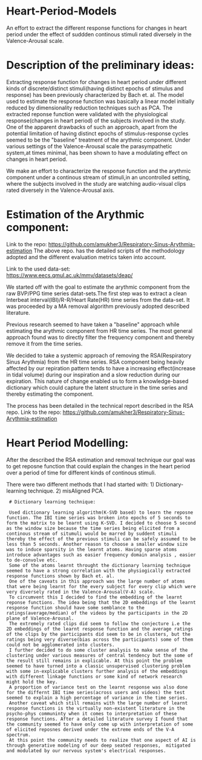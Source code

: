 # Heart-Period-Models
An effort to extract the different response functions for changes in heart period under the effect of suddden continous stimuli rated diversely in the Valence-Arousal scale.  

# Description of the preliminary ideas: 
Extracting response function for changes in heart period under different kinds of discrete/distinct stimuli(having distinct epochs of stimulus and response) has been previously characterized by Bach et. al. The model used to estimate the response function was basically a linear model initially reduced by dimensionality reduction techniques such as PCA. The extracted reponse function were validated with the physiological response(changes in heart period) of the subjects involved in the study. 
One of the apparent drawbacks of such an approach, apart from the potential limitation of having distinct epochs of stimulus-response cycles seemed to be the "baseline" treatment of the arythmic component. Under various settings of the Valence-Arousal scale the parasympathetic system,at times minimal, has been shown to have a modulating effect on changes in heart period.

We make an effort to characterize the response function and the arythmic component under a continous stream of stimuli,in an uncontrolled setting, where the subjects involved in the study are watching audio-visual clips rated diversely in the Valence-Arousal axis. 

# Estimation of the Arythmic component: 
Link to the repo: https://github.com/amukher3/Respiratory-Sinus-Arythmia-estimation
The above repo. has the detailed scripts of the methodology adopted and the different evaluation metrics taken into account. 

Link to the used data-set: https://www.eecs.qmul.ac.uk/mmv/datasets/deap/

We started off with the goal to estimate the arythmic component from the raw BVP/PPG time series datat-sets.The first step was to extract a clean Interbeat interval(IBI)/R-R/Heart Rate(HR) time series from the data-set. It was proceeded by a MA removal algorithm previously adopted described literature. 

Previous research seemed to have taken a "baseline" approach while estimating the arythmic component from HR time series. The most general approach found was to directly filter the frequency component and thereby remove it from the time series. 

We decided to take a systemic approach of removing the RSA(Respiratory Sinus Arythmia) from the HR time series. RSA component being heavily affected by our repiration pattern tends to have a increasing effect(increase in tidal volume) during our inspiration and a slow reduction during our expiration. This nature of change enabled us to form a knowledge-based dictionary which could capture the latent structure in the time series and thereby estimating the component. 

The process has been detailed in the technical report described in the RSA repo.
Link to the repo: https://github.com/amukher3/Respiratory-Sinus-Arythmia-estimation 

# Heart Period Modelling: 

After the described the RSA estimation and removal technique our goal was to get reposne function that could explain the changes in the heart period over a period of time for different kinds of continous stimuli. 

There were two different methods that I had started with: 1) Dictionary-learning technique. 
                                                          2) misAligned PCA. 


     # Dictionary learning technique: 
     
     Used dictionary learning algorithm(K-SVD based) to learn the reposne function. The IBI time series was broken into epochs of 5 seconds to form the matrix to be learnt using K-SVD. I decided to choose 5 second as the window size because the time series being elicited from a continous stream of situmuli would be marred by suddent stimuli thereby the effect of the previous stimuli can be safely assumed to be less than 5 seconds. Another reason to choose a smaller window size was to induce sparsity in the learnt atoms. Having sparse atoms introduce advantages such as easier frequency domain analysis , easier to de-convolve etc.  
     Some of the atoms learnt throught the dictionary learning technique seemed to have a strong correlation with the physiogically extracted response functions shown by Bach et. al. 
     One of the caveats in this approach was the large number of atoms that were being learnt for the every subject for every clip which were very diversely rated in the Valence-Arousal(V-A) scale. 
     To circumvent this I decided to find the embedding of the learnt reponse functions. The idea being that the 2D embeddings of the learnt response function should have some semblance to the ratings(average/median) of the videos by the participants in the 2D plane of Valence-Arousal. 
     The extremely rated clips did seem to follow the conjecture i.e the 2D embeddings of the learnt response function and the average ratings of the clips by the participants did seem to be in clusters, but the ratings being very diverse(bias across the participants) some of them could not be agglomerated into clusters. 
     I further decided to do some cluster analysis to make sense of the clustering under various measures of central tendency but the some of the result still remains in explicable. At this point the problem seemed to have turned into a classic unsupervised clustering problem with some in-explicable clusters further analysis of the embeddings with different linkage functions or some kind of network research might hold the key. 
     A proportion of variance test on the learnt response was also done for the differnt IBI time series(across users and videos) the test seemed to explain a high percentage of variance in the time series. 
     Another caveat which still remains with the large number of learnt response functions is the virtually non-existent literature in the psycho-phys communinty when it comes to interpretation of these response functions. After a detailed literature survey I found that the community seemed to have only come up with interpretation of some of elicited reposnes derived under the extreme ends of the V-A spectrum. 
     At this point the community needs to realize that one aspect of AI is through generative modeling of our deep seated responses,  mitigated and modulated by our nervous system's electrical responses. 
